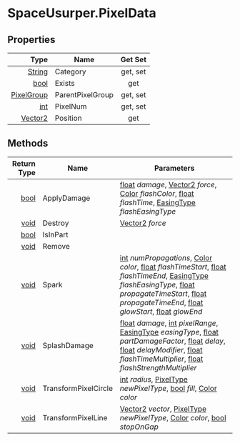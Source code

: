 # SpaceUsurper.PixelData
## Properties
| Type | Name | Get Set |
| ---: | ---- | :-----: |
| [String](https://docs.microsoft.com/en-us/dotnet/api/system.string?view=netframework-4.5) | Category | get, set |
| [bool](https://docs.microsoft.com/en-us/dotnet/api/system.boolean?view=netframework-4.5) | Exists | get |
| [PixelGroup](SpaceUsurper.PixelGroup.md) | ParentPixelGroup | get, set |
| [int](https://docs.microsoft.com/en-us/dotnet/api/system.int32?view=netframework-4.5) | PixelNum | get, set |
| [Vector2](https://docs.unity3d.com/ScriptReference/Vector2.html) | Position | get |
## Methods
| Return Type | Name | Parameters |
| ----------: | ---- | ---------- |
| [bool](https://docs.microsoft.com/en-us/dotnet/api/system.boolean?view=netframework-4.5) | ApplyDamage | [float](https://docs.microsoft.com/en-us/dotnet/api/system.single?view=netframework-4.5) *damage*, [Vector2](https://docs.unity3d.com/ScriptReference/Vector2.html) *force*, [Color](https://docs.unity3d.com/ScriptReference/Color.html) *flashColor*, [float](https://docs.microsoft.com/en-us/dotnet/api/system.single?view=netframework-4.5) *flashTime*, [EasingType](SpaceUsurper.EasingType.md) *flashEasingType*|
| [void](https://docs.microsoft.com/en-us/dotnet/api/system.void?view=netframework-4.5) | Destroy | [Vector2](https://docs.unity3d.com/ScriptReference/Vector2.html) *force*|
| [bool](https://docs.microsoft.com/en-us/dotnet/api/system.boolean?view=netframework-4.5) | IsInPart | |
| [void](https://docs.microsoft.com/en-us/dotnet/api/system.void?view=netframework-4.5) | Remove | |
| [void](https://docs.microsoft.com/en-us/dotnet/api/system.void?view=netframework-4.5) | Spark | [int](https://docs.microsoft.com/en-us/dotnet/api/system.int32?view=netframework-4.5) *numPropagations*, [Color](https://docs.unity3d.com/ScriptReference/Color.html) *color*, [float](https://docs.microsoft.com/en-us/dotnet/api/system.single?view=netframework-4.5) *flashTimeStart*, [float](https://docs.microsoft.com/en-us/dotnet/api/system.single?view=netframework-4.5) *flashTimeEnd*, [EasingType](SpaceUsurper.EasingType.md) *flashEasingType*, [float](https://docs.microsoft.com/en-us/dotnet/api/system.single?view=netframework-4.5) *propagateTimeStart*, [float](https://docs.microsoft.com/en-us/dotnet/api/system.single?view=netframework-4.5) *propagateTimeEnd*, [float](https://docs.microsoft.com/en-us/dotnet/api/system.single?view=netframework-4.5) *glowStart*, [float](https://docs.microsoft.com/en-us/dotnet/api/system.single?view=netframework-4.5) *glowEnd*|
| [void](https://docs.microsoft.com/en-us/dotnet/api/system.void?view=netframework-4.5) | SplashDamage | [float](https://docs.microsoft.com/en-us/dotnet/api/system.single?view=netframework-4.5) *damage*, [int](https://docs.microsoft.com/en-us/dotnet/api/system.int32?view=netframework-4.5) *pixelRange*, [EasingType](SpaceUsurper.EasingType.md) *easingType*, [float](https://docs.microsoft.com/en-us/dotnet/api/system.single?view=netframework-4.5) *partDamageFactor*, [float](https://docs.microsoft.com/en-us/dotnet/api/system.single?view=netframework-4.5) *delay*, [float](https://docs.microsoft.com/en-us/dotnet/api/system.single?view=netframework-4.5) *delayModifier*, [float](https://docs.microsoft.com/en-us/dotnet/api/system.single?view=netframework-4.5) *flashTimeMultiplier*, [float](https://docs.microsoft.com/en-us/dotnet/api/system.single?view=netframework-4.5) *flashStrengthMultiplier*|
| [void](https://docs.microsoft.com/en-us/dotnet/api/system.void?view=netframework-4.5) | TransformPixelCircle | [int](https://docs.microsoft.com/en-us/dotnet/api/system.int32?view=netframework-4.5) *radius*, [PixelType](SpaceUsurper.PixelType.md) *newPixelType*, [bool](https://docs.microsoft.com/en-us/dotnet/api/system.boolean?view=netframework-4.5) *fill*, [Color](https://docs.unity3d.com/ScriptReference/Color.html) *color*|
| [void](https://docs.microsoft.com/en-us/dotnet/api/system.void?view=netframework-4.5) | TransformPixelLine | [Vector2](https://docs.unity3d.com/ScriptReference/Vector2.html) *vector*, [PixelType](SpaceUsurper.PixelType.md) *newPixelType*, [Color](https://docs.unity3d.com/ScriptReference/Color.html) *color*, [bool](https://docs.microsoft.com/en-us/dotnet/api/system.boolean?view=netframework-4.5) *stopOnGap*|
